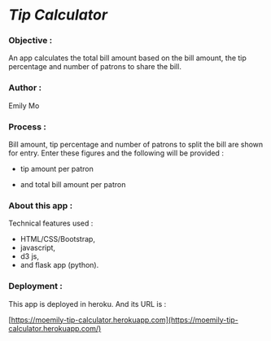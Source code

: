 # ***Tip Calculator***

 

### **Objective :**

An app calculates the total bill amount based on the bill amount, the tip percentage and number of patrons to share the bill.

 

### **Author :**

Emily Mo

 

### **Process :**

Bill amount, tip percentage and number of patrons to split the bill are shown for entry.  Enter these figures and the following will be provided :

- tip amount per patron

- and total bill amount per patron

  

### **About this app :**

Technical features used :

- HTML/CSS/Bootstrap, 
- javascript,
- d3 js,
- and flask app (python). 



### Deployment :

This app is deployed in heroku.  And its URL is : 

[https://moemily-tip-calculator.herokuapp.com](https://moemily-tip-calculator.herokuapp.com/)



